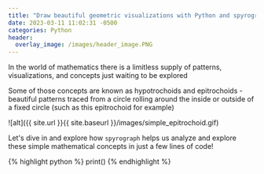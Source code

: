 ```yaml
---
title: "Draw beautiful geometric visualizations with Python and spyrograph"
date: 2023-03-11 11:02:31 -0500
categories: Python
header:
  overlay_image: /images/header_image.PNG
---
```


In the world of mathematics there is a limitless supply of patterns, visualizations, and concepts just waiting to be explored

Some of those concepts are known as hypotrochoids and epitrochoids - beautiful patterns traced from a circle rolling around the inside or outside of a fixed circle (such as this epitrochoid for example)

![alt]({{ site.url }}{{ site.baseurl }}/images/simple_epitrochoid.gif)

Let's dive in and explore how `spyrograph` helps us analyze and explore these simple mathematical concepts in just a few lines of code!

{% highlight python %}
print()
{% endhighlight %}
